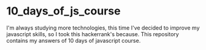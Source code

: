 # 10_days_of_js_course
I'm always studying more technologies, this time I've decided to improve my javascript skills, so I took this hackerrank's because. This repository contains my answers of 10 days of javascript course.
